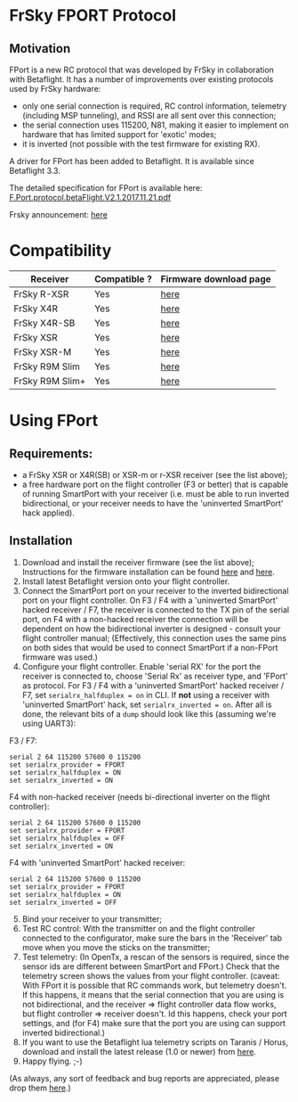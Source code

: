 # FrSky FPORT Protocol

## Motivation

FPort is a new RC protocol that was developed by FrSky in collaboration with Betaflight. It has a number of improvements over existing protocols used by FrSky hardware:

- only one serial connection is required, RC control information, telemetry (including MSP tunneling), and RSSI are all sent over this connection;
- the serial connection uses 115200, N81, making it easier to implement on hardware that has limited support for 'exotic' modes;
- it is inverted (not possible with the test firmware for existing RX).

A driver for FPort has been added to Betaflight. It is available since Betaflight 3.3.

The detailed specification for FPort is available here: [F.Port.protocol.betaFlight.V2.1.2017.11.21.pdf][1]

Frsky announcement: [here][9]

# Compatibility

| Receiver        | Compatible ? | Firmware download page |
| --------------- | ------------ | ---------------------- |
| FrSky R-XSR     | Yes          | [here][8]              |
| FrSky X4R       | Yes          | [here][10]             |
| FrSky X4R-SB    | Yes          | [here][11]             |
| FrSky XSR       | Yes          | [here][2]              |
| FrSky XSR-M     | Yes          | [here][12]             |
| FrSky R9M Slim  | Yes          | [here][13]             |
| FrSky R9M Slim+ | Yes          | [here][14]             |

# Using FPort

## Requirements:

- a FrSky XSR or X4R(SB) or XSR-m or r-XSR receiver (see the list above);
- a free hardware port on the flight controller (F3 or better) that is capable of running SmartPort with your receiver (i.e. must be able to run inverted bidirectional, or your receiver needs to have the 'uninverted SmartPort' hack applied).

## Installation

1. Download and install the receiver firmware (see the list above); Instructions for the firmware installation can be found [here][3] and [here][4].
2. Install latest Betaflight version onto your flight controller.
3. Connect the SmartPort port on your receiver to the inverted bidirectional port on your flight controller. On F3 / F4 with a 'uninverted SmartPort' hacked receiver / F7, the receiver is connected to the TX pin of the serial port, on F4 with a non-hacked receiver the connection will be dependent on how the bidirectional inverter is designed - consult your flight controller manual; (Effectively, this connection uses the same pins on both sides that would be used to connect SmartPort if a non-FPort firmware was used.)
4. Configure your flight controller. Enable 'serial RX' for the port the receiver is connected to, choose 'Serial Rx' as receiver type, and 'FPort' as protocol. For F3 / F4 with a 'uninverted SmartPort' hacked receiver / F7, set `serialrx_halfduplex = on` in CLI. If **not** using a receiver with 'uninverted SmartPort' hack, set `serialrx_inverted = on`. After all is done, the relevant bits of a `dump` should look like this (assuming we're using UART3):

F3 / F7:

    serial 2 64 115200 57600 0 115200
    set serialrx_provider = FPORT
    set serialrx_halfduplex = ON
    set serialrx_inverted = ON

F4 with non-hacked receiver (needs bi-directional inverter on the flight controller):

    serial 2 64 115200 57600 0 115200
    set serialrx_provider = FPORT
    set serialrx_halfduplex = OFF
    set serialrx_inverted = ON

F4 with 'uninverted SmartPort' hacked receiver:

    serial 2 64 115200 57600 0 115200
    set serialrx_provider = FPORT
    set serialrx_halfduplex = ON
    set serialrx_inverted = OFF

5. Bind your receiver to your transmitter;
6. Test RC control: With the transmitter on and the flight controller connected to the configurator, make sure the bars in the 'Receiver' tab move when you move the sticks on the transmitter;
7. Test telemetry: (In OpenTx, a rescan of the sensors is required, since the sensor ids are different between SmartPort and FPort.) Check that the telemetry screen shows the values from your flight controller. (caveat: With FPort it is possible that RC commands work, but telemetry doesn't. If this happens, it means that the serial connection that you are using is not bidirectional, and the receiver => flight controller data flow works, but flight controller => receiver doesn't. Id this happens, check your port settings, and (for F4) make sure that the port you are using can support inverted bidirectional.)
8. If you want to use the Betaflight lua telemetry scripts on Taranis / Horus, download and install the latest release (1.0 or newer) from [here][6].
9. Happy flying. ;-)

(As always, any sort of feedback and bug reports are appreciated, please drop them [here][7].)

[1]: https://github.com/betaflight/betaflight/files/1491056/F.Port.protocol.betaFlight.V2.1.2017.11.21.pdf
[2]: https://www.frsky-rc.com/xsr/
[3]: https://oscarliang.com/flash-frsky-rx-firmware/
[4]: http://thrustworx.com/frsky-x-series-receiver-sensor-s-port-firmware-flashing-9xr-pro-complete-guide/
[5]: https://ci.betaflight.tech/job/Betaflight/
[6]: https://github.com/betaflight/betaflight-tx-lua-scripts/releases
[7]: https://github.com/betaflight/betaflight/issues
[8]: https://www.frsky-rc.com/r-xsr/
[9]: https://www.frsky-rc.com/frsky-betaflight-introduction-of-f-port-protocol/
[10]: https://www.frsky-rc.com/x4r/
[11]: https://www.frsky-rc.com/x4rsb/
[12]: https://www.frsky-rc.com/xsr-m/
[13]: https://www.frsky-rc.com/r9-slim/
[14]: https://www.frsky-rc.com/product/r9-slim-plus/
